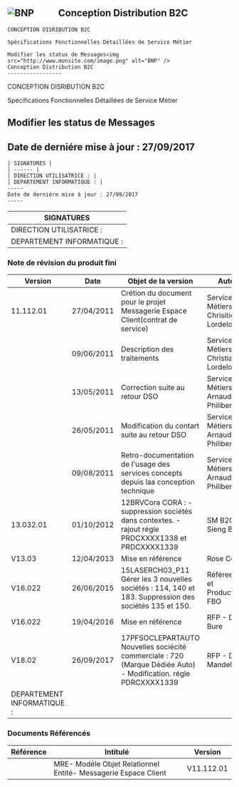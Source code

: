 <img src="http://www.monsite.com/image.png" alt="BNP" />                                             Conception Distribution B2C 
-----------------

```
CONCEPTION DISRIBUTION B2C

Spécifications Fonctionnelles Détaillées de Service Métier

Modifier les status de Messages<img src="http://www.monsite.com/image.png" alt="BNP" />                                             Conception Distribution B2C 
-----------------

```
CONCEPTION DISRIBUTION B2C

Spécifications Fonctionnelles Détaillées de Service Métier

Modifier les status de Messages
-----
Date de derniére mise à jour : 27/09/2017
-----
```
| SIGNATURES | 
| ------ |
| DIRECTION UTILISATRICE : |
| DEPARTEMENT INFORMATIQUE : |
-----
Date de derniére mise à jour : 27/09/2017
-----
```
| SIGNATURES | 
| ------ |
| DIRECTION UTILISATRICE : |
| DEPARTEMENT INFORMATIQUE : |

### Note de révision du produit fini

| Version | Date | Objet de la version | Auteur
| ------ | ------ | ------ | ------ |
| 11.112.01| 27/04/2011 | Crétion du document pour le projet Messagerie Espace Client(contrat de service)| Services Métiers B2C  Chrisitien Lordelot
|        | 09/06/2011 | Description des traitements | Services Métiers B2C Christian Lordelot 
|        | 13/05/2011 | Correction suite au retour DSO | Services Métiers B2C Arnaud Philibert
|        | 26/05/2011 | Modification du contart suite au retour DSO | Services Métiers B2C Arnaud Philibert
|        | 09/08/2011 | Retro-documentation de l'usage des services concepts depuis laa conception technique | Services Métiers B2C Arnaud Philibert
| 13.032.01| 01/10/2012 | 12BRVCora CORA : - suppression sociétés dans contextes. - rajout régle PRDCXXXX1338 et PRDCXXXX1339| SM B2C-Sieng BOUN 
| V13.03| 12/04/2013 | Mise en référence | Rose Costa
| V16.022 | 26/06/2015 | 15LASERCH03_P11  Gérer les 3 nouvelles sociétés : 114, 140 et 183.  Suppression des sociétés 135 et 150. | Référeentiel et Producteurs-FBO
| V16.022| 19/04/2016 | Mise en référence | RFP - David Bure
| V18.02| 26/09/2017 | 17PFSOCLEPARTAUTO  Nouvelles sociécité commerciale : 720 (Marque Dédiée Auto) - Modification. régle PDRCXXXX1339| RFP - David Mandel
| DEPARTEMENT INFORMATIQUE : |

### Documents Référencés
| Référence | Intitulé | Version 
| ------ | ------ | ------ | 
|        | MRE- Modéle Objet Relationnel Entité- Messagerie Espace Client | V11.112.01


